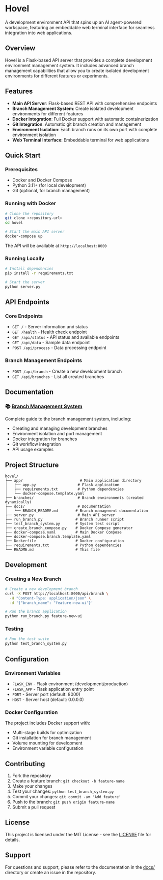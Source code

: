 # Hovel

A development environment API that spins up an AI agent-powered workspace, featuring an embeddable web terminal interface for seamless integration into web applications.

## Overview

Hovel is a Flask-based API server that provides a complete development environment management system. It includes advanced branch management capabilities that allow you to create isolated development environments for different features or experiments.

## Features

- **Main API Server**: Flask-based REST API with comprehensive endpoints
- **Branch Management System**: Create isolated development environments for different features
- **Docker Integration**: Full Docker support with automatic containerization
- **Git Integration**: Automatic git branch creation and management
- **Environment Isolation**: Each branch runs on its own port with complete environment isolation
- **Web Terminal Interface**: Embeddable terminal for web applications

## Quick Start

### Prerequisites

- Docker and Docker Compose
- Python 3.11+ (for local development)
- Git (optional, for branch management)

### Running with Docker

```bash
# Clone the repository
git clone <repository-url>
cd hovel

# Start the main API server
docker-compose up
```

The API will be available at `http://localhost:8000`

### Running Locally

```bash
# Install dependencies
pip install -r requirements.txt

# Start the server
python server.py
```

## API Endpoints

### Core Endpoints

- `GET /` - Server information and status
- `GET /health` - Health check endpoint
- `GET /api/status` - API status and available endpoints
- `GET /api/data` - Sample data endpoint
- `POST /api/process` - Data processing endpoint

### Branch Management Endpoints

- `POST /api/branch` - Create a new development branch
- `GET /api/branches` - List all created branches

## Documentation

### 📚 [Branch Management System](docs/BRANCH_README.md)

Complete guide to the branch management system, including:
- Creating and managing development branches
- Environment isolation and port management
- Docker integration for branches
- Git workflow integration
- API usage examples

## Project Structure

```
hovel/
├── app/                          # Main application directory
│   ├── app.py                   # Flask application
│   ├── requirements.txt         # Python dependencies
│   └── docker-compose.template.yaml
├── branches/                    # Branch environments (created dynamically)
├── docs/                        # Documentation
│   └── BRANCH_README.md        # Branch management documentation
├── server.py                    # Main API server
├── run_branch.py               # Branch runner script
├── test_branch_system.py       # System test script
├── create_branch_compose.py    # Docker Compose generator
├── docker-compose.yaml         # Main Docker Compose
├── docker-compose.branch.template.yaml
├── Dockerfile                  # Docker configuration
├── requirements.txt            # Python dependencies
└── README.md                   # This file
```

## Development

### Creating a New Branch

```bash
# Create a new development branch
curl -X POST http://localhost:8000/api/branch \
  -H "Content-Type: application/json" \
  -d '{"branch_name": "feature-new-ui"}'

# Run the branch application
python run_branch.py feature-new-ui
```

### Testing

```bash
# Run the test suite
python test_branch_system.py
```

## Configuration

### Environment Variables

- `FLASK_ENV` - Flask environment (development/production)
- `FLASK_APP` - Flask application entry point
- `PORT` - Server port (default: 8000)
- `HOST` - Server host (default: 0.0.0.0)

### Docker Configuration

The project includes Docker support with:
- Multi-stage builds for optimization
- Git installation for branch management
- Volume mounting for development
- Environment variable configuration

## Contributing

1. Fork the repository
2. Create a feature branch: `git checkout -b feature-name`
3. Make your changes
4. Test your changes: `python test_branch_system.py`
5. Commit your changes: `git commit -am 'Add feature'`
6. Push to the branch: `git push origin feature-name`
7. Submit a pull request

## License

This project is licensed under the MIT License - see the [LICENSE](LICENSE) file for details.

## Support

For questions and support, please refer to the documentation in the [docs/](docs/) directory or create an issue in the repository.

